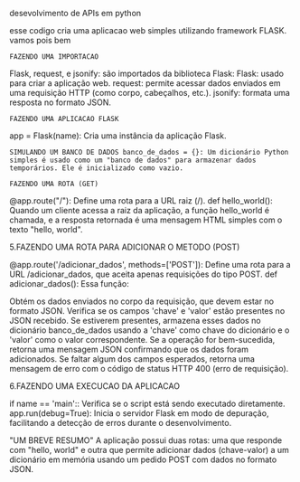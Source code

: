 desevolvimento de APIs em python

esse codigo cria uma aplicacao web simples utilizando framework FLASK. vamos pois bem

    FAZENDO UMA IMPORTACAO

Flask, request, e jsonify: são importados da biblioteca Flask: Flask: usado para criar a aplicação web. request: permite acessar dados enviados em uma requisição HTTP (como corpo, cabeçalhos, etc.). jsonify: formata uma resposta no formato JSON.

    FAZENDO UMA APLICACAO FLASK

app = Flask(name): Cria uma instância da aplicação Flask.

    SIMULANDO UM BANCO DE DADOS banco_de_dados = {}: Um dicionário Python simples é usado como um "banco de dados" para armazenar dados temporários. Ele é inicializado como vazio.

    FAZENDO UMA ROTA (GET)

@app.route("/"): Define uma rota para a URL raiz (/). def hello_world(): Quando um cliente acessa a raiz da aplicação, a função hello_world é chamada, e a resposta retornada é uma mensagem HTML simples com o texto "hello, world".

5.FAZENDO UMA ROTA PARA ADICIONAR O METODO (POST)

@app.route('/adicionar_dados', methods=['POST']): Define uma rota para a URL /adicionar_dados, que aceita apenas requisições do tipo POST. def adicionar_dados(): Essa função:

Obtém os dados enviados no corpo da requisição, que devem estar no formato JSON.
Verifica se os campos 'chave' e 'valor' estão presentes no JSON recebido.
Se estiverem presentes, armazena esses dados no dicionário banco_de_dados usando a 'chave' como chave do dicionário e o 'valor' como o valor correspondente.
Se a operação for bem-sucedida, retorna uma mensagem JSON confirmando que os dados foram adicionados.
Se faltar algum dos campos esperados, retorna uma mensagem de erro com o código de status HTTP 400 (erro de requisição).

6.FAZENDO UMA EXECUCAO DA APLICACAO

if name == 'main':: Verifica se o script está sendo executado diretamente. app.run(debug=True): Inicia o servidor Flask em modo de depuração, facilitando a detecção de erros durante o desenvolvimento.

"UM BREVE RESUMO" A aplicação possui duas rotas: uma que responde com "hello, world" e outra que permite adicionar dados (chave-valor) a um dicionário em memória usando um pedido POST com dados no formato JSON.